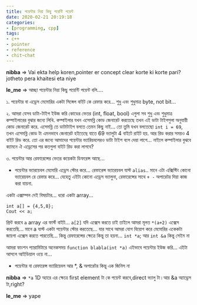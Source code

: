```yaml
---
title: পয়েন্টার নিয়া কিছু পয়েন্টি পয়েন্ট
date: 2020-02-21 20:19:18
categories:
- [programming, cpp]
tags:
- c++
- pointer
- reference
- chit~chat
---
```

**nibba** => Vai ekta help koren,pointer er concept clear korte ki korte pari?jotheto pera khaitesi eta niye

**le_me** => আচ্ছা পয়েন্টার নিয়া কিছু পয়েন্টি পয়েন্ট বলি....

১. পয়েন্টার বা এড্রেস মেমোরির একটা সিঙ্গেল বাইট কে রেফার করে... শুধু এবং শুধুমাত্র byte, not bit...

২. আমরা যেসব ডাটা-টাইপ ইউজ করি কোডের ভেতর (int, float, bool) এগুলা সব শুধু এবং শুধুমাত্র কম্পাইলারের বুঝার জন্যে লিখি. কম্পাইলার যখন এসেমব্লি কোড জেনারেট করতেছে তখন এই ডাটা টাইপগুলা অনুযায়ী কোড জেনারেট করে. এসেমব্লি তে ডাটাটাইপ বলতে তেমন কিছু নাই... তো তুমি যখন বলতেছো `int i = 69`, তখন এসেমব্লি কোড টা এমনভাবে জেনারেট হইতেছে যাতে 69 ভ্যালুটা 4 বাইটে রাইট হয়. আর রিড করার সময়ও 4 বাইট রিড করে.
তো এর জন্যে আমাদের পয়েন্টার ভ্যারিয়বলেরও ডাটা টাইপ বলে দেয়া লাগে... নাইলে কম্পাইলার বুঝবে ক্যামনে ঐ এড্রেসের পর কতগুলা বাইট রিড করা লাগবে?

৩. পয়েন্টার আর রেফারেন্সের ভেতর কয়েকটা ডিফরেন্স আছে... 
* পয়েন্টার ভ্যারয়েবল মেমোরি এড্রেস স্টোর করে... রেফারেন্স ভ্যারেয়বল যাস্ট `alias`.. মানে এটা এক্সিস্টিং কোনো ভ্যারেয়বল রে রেফার করে... যেহেতু এইটা কোনো এড্রেস ভ্যালুনা, রেফারেন্সের সাথে `+ -` অপারেটর দিয়া কাজ করা যায়না.

একটা এক্সাম্পল দেই বিষয়টার... ধরো একটা array... 
```
int a[] = {4,5,8};
Cout << a;
``` 
প্রিন্ট করবে `a` array এর ফার্স্ট বাইট... `a[2]` যদি এক্সেস করতে চাই তাইলে আমরা মূলত `*(a+2)` এক্সেস করতেছি... মানে a যাস্ট একটা পয়েন্টার স্টোর করতেছে... যার সাথে আমরা যোগ বিয়োগ করে মেমোরির একেকটা জায়গা এক্সেস করতে পারতেছি... কিন্তু রেফারেন্সের ক্ষেত্রে কিন্তু তা হয়না...
`int *a`; আর `int &a` কিন্তু সেইম না

আমরা ফাংশন প্যারামিটারে অনেকসময় `function blabla(int *a)` এইভাবে পয়েন্টার ইউজ করি... এইটা আসলে আইডিয়াল ওয়ে না...

* পয়েন্টার বা রেফারেন্স ভ্যারিয়েবল আর *, & অপারেটর কিন্তু এক জিনিস না

**nibba** => `*a` 1D অ্যারে এর ক্ষেত্রে first element টা কে পয়েন্ট করবে,direct ভ্যালু টা।আর &a অ্যাড্রেস টা,right?

**le_me** => yape
